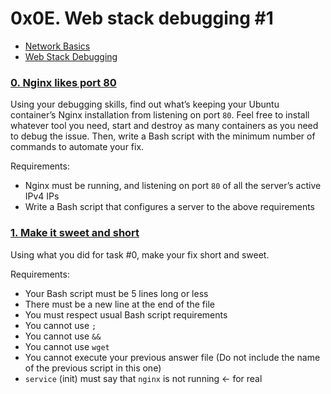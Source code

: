 # 0x0E. Web stack debugging #1

- [Network Basics](https://github.com/Shannon-Kioko/alx-system_engineering-devops/tree/main/0x0D-web_stack_debugging_0#network-basics)
- [Web Stack Debugging](https://github.com/Shannon-Kioko/alx-system_engineering-devops/tree/main/0x0D-web_stack_debugging_0#web-stack-debugging)

### [0. Nginx likes port 80](0-nginx_likes_port_80)
Using your debugging skills, find out what’s keeping your Ubuntu container’s Nginx installation from listening on port `80`. Feel free to install whatever tool you need, start and destroy as many containers as you need to debug the issue. Then, write a Bash script with the minimum number of commands to automate your fix.

Requirements:

- Nginx must be running, and listening on port `80` of all the server’s active IPv4 IPs
- Write a Bash script that configures a server to the above requirements

### [1. Make it sweet and short](1-debugging_made_short)
Using what you did for task #0, make your fix short and sweet.

Requirements:

- Your Bash script must be 5 lines long or less
- There must be a new line at the end of the file
- You must respect usual Bash script requirements
- You cannot use `;`
- You cannot use `&&`
- You cannot use `wget`
- You cannot execute your previous answer file (Do not include the name of the previous script in this one)
- `service` (init) must say that `nginx` is not running ← for real
